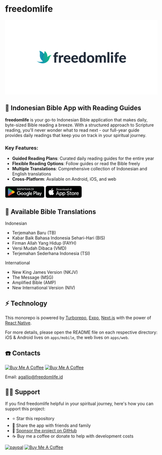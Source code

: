 # freedomlife

[![freedomlife logo](/apps/web/public/images/og-index.png)](https://freedomlife.id)

## 📱 Indonesian Bible App with Reading Guides

**freedomlife** is your go-to Indonesian Bible application that makes daily, byte-sized Bible reading a breeze. With a structured approach to Scripture reading, you'll never wonder what to read next - our full-year guide provides daily readings that keep you on track in your spiritual journey.

### Key Features:

- **Guided Reading Plans**: Curated daily reading guides for the entire year
- **Flexible Reading Options**: Follow guides or read the Bible freely
- **Multiple Translations**: Comprehensive collection of Indonesian and English translations
- **Cross-Platform**: Available on Android, iOS, and web

<a href="https://play.google.com/store/apps/details?id=id.freedomlife.android" target="_blank"><img src="/apps/web/public/images/google-play-badge.webp" alt="Google Play Store Button" width="130"></a>
<a href="https://apps.apple.com/id/app/freedomlife/id1643246287" target="_blank"><img src="/apps/web/public/images/app-store-badge.webp" alt="Apple App Store Button" width="120"></a>

## 📖 Available Bible Translations

Indonesian

- Terjemahan Baru (TB)
- Kabar Baik Bahasa Indonesia Sehari-Hari (BIS)
- Firman Allah Yang Hidup (FAYH)
- Versi Mudah Dibaca (VMD)
- Terjemahan Sederhana Indonesia (TSI)

International

- New King James Version (NKJV)
- The Message (MSG)
- Amplified Bible (AMP)
- New International Version (NIV)

## ⚡️ Technology

This monorepo is powered by [Turborepo](https://turbo.build/), [Expo](https://expo.dev/), [Next.js](https://nextjs.org/) with the power of [React Native](https://reactnative.dev/).

For more details, please open the README file on each respective directory: iOS & Android lives on `apps/mobile`, the web lives on `apps/web`.

## ☎️ Contacts

<a href="https://instagram.com/agallio" target="_blank"><img src="https://upload.wikimedia.org/wikipedia/commons/thumb/e/e7/Instagram_logo_2016.svg/768px-Instagram_logo_2016.svg.png" alt="Buy Me A Coffee" height="40" width="40"></a> <a href="https://twitter.com/agalliosamai" target="_blank"><img src="https://cdn3.iconfinder.com/data/icons/social-icons-5/607/Twitterbird.png" alt="Buy Me A Coffee" height="40" width="40"></a>

Email: <agallio@freedomlife.id>

## 🙏🏻 Support

If you find freedomlife helpful in your spiritual journey, here's how you can support this project:

- ⭐ Star this repository
- 📣 Share the app with friends and family
- 💖 [Sponsor the project on GitHub](https://github.com/sponsors/agallio)
- ☕ Buy me a coffee or donate to help with development costs

[![paypal](https://www.paypalobjects.com/en_US/i/btn/btn_donateCC_LG.gif)](https://paypal.me/agallio)
<a href="https://www.buymeacoffee.com/agallio" target="_blank"><img src="https://cdn.buymeacoffee.com/buttons/default-orange.png" alt="Buy Me A Coffee" height="41" width="174"></a>
